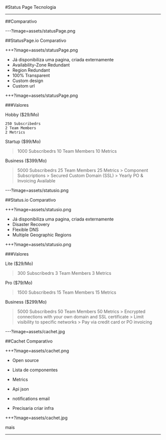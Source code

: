 #Status Page Tecnologia

---

##Comparativo

---?image=assets/statusPage.png

##StatusPage.io
Comparativo

+++?image=assets/statusPage.png

* Já disponibiliza uma pagina, criada externamente
* Availability-Zone Redundant
* Region Redundant
* 100% Transparent
* Custom design
* Custom url

+++?image=assets/statusPage.png

###Valores

Hobby ($29/Mo)
```
250 Subscribedrs
2 Team Members
2 Metrics 
```

Startup ($99/Mo)
> 1000 Subscribedrs
> 10 Team Members
> 10 Metrics 

Business ($399/Mo)
> 5000 Subscribedrs
> 25 Team Members
> 25 Metrics 
    > Component Subscriptions
    > Secured Custom Domain (SSL)
    > Yearly PO & Invoicing Available

---?image=assets/statusio.png

##Status.io
Comparativo

+++?image=assets/statusio.png

* Já disponibiliza uma pagina, criada externamente
* Disaster Recovery
* Flexible DNS
* Multiple Geographic Regions

+++?image=assets/statusio.png

###Valores

Lite ($29/Mo)
> 300 Subscribedrs
> 3 Team Members
> 3 Metrics 

Pro ($79/Mo)
> 1500 Subscribedrs
> 15 Team Members
> 15 Metrics 

Business ($299/Mo)
> 5000 Subscribedrs
> 50 Team Members
> 50 Metrics 
    > Encrypted connections with your own domain and SSL certificate
    > Limit visibility to specific networks
    > Pay via credit card or PO invoicing

---?image=assets/cachet.jpg

##Cachet
Comparativo

+++?image=assets/cachet.png

* Open source
* Lista de componentes
* Metrics
* Api json
* notifications email


* Precisaria criar infra 

+++?image=assets/cachet.jpg

mais

---